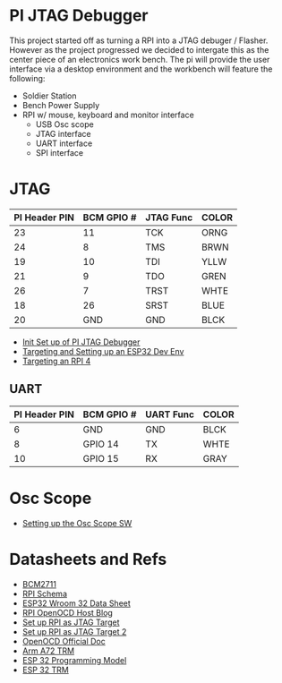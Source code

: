 # PI JTAG Debugger

This project started off as turning a RPI into a JTAG debuger / Flasher. However as the project progressed we decided to intergate this as the center piece of an electronics work bench. The pi will provide the user interface via a desktop environment and the workbench will feature the following:

* Soldier Station
* Bench Power Supply
* RPI w/ mouse, keyboard and monitor interface
    * USB Osc scope
    * JTAG interface
    * UART interface
    * SPI interface

# JTAG

| PI Header PIN | BCM GPIO # | JTAG Func | COLOR |
| --- | --- | --- | --- |
| 23 |  11 |  TCK | ORNG |
| 24 |   8 |  TMS | BRWN |
| 19 |  10 |  TDI | YLLW |
| 21 |   9 |  TDO | GREN |
| 26 |   7 | TRST | WHTE |
| 18 |  26 | SRST | BLUE |
| 20 | GND |  GND | BLCK |

* [Init Set up of PI JTAG Debugger](./Init_PI_JTAG_Test.md)
* [Targeting and Setting up an ESP32 Dev Env](./Init_PI_JTAG_Test.md#esp-32-set-up)
* [Targeting an RPI 4](./RPI4_JTAG_Target.md)

## UART

| PI Header PIN | BCM GPIO # | UART Func | COLOR |
| --- | --- | --- | --- |
|  6 |     GND | GND | BLCK |
|  8 | GPIO 14 |  TX | WHTE |
| 10 | GPIO 15 |  RX | GRAY |

# Osc Scope

* [Setting up the Osc Scope SW](./install_osc_scope.md)


# Datasheets and Refs

* [BCM2711](./Docs/bcm2711-peripherals.pdf)
* [RPI Schema](./Docs/raspberry-pi-4-reduced-schematics.pdf)
* [ESP32 Wroom 32 Data Sheet](./Docs/esp32-wroom-32_datasheet_en.pdf)
* [RPI OpenOCD Host Blog](https://blog.wokwi.com/gdb-debugging-esp32-using-raspberry-pi/)
* [Set up RPI as JTAG Target](https://sysprogs.com/VisualKernel/tutorials/raspberry/jtagsetup/)
* [Set up RPI as JTAG Target 2](https://www.vinnie.work/blog/2020-11-06-baremetal-rpi4-setup)
* [OpenOCD Official Doc](./Docs/openocd.pdf)
* [Arm A72 TRM](./Docs/cortex_a72_mpcore_trm_100095_0001_02_en.pdf)
* [ESP 32 Programming Model](https://docs.espressif.com/projects/esp-idf/en/latest/esp32/index.html)
* [ESP 32 TRM](./Docs/esp32_technical_reference_manual_en.pdf)